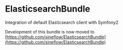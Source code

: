 # ElasticsearchBundle
Integration of default Elasticsearch client with Symfony2

Development of this bundle is now moved to [https://github.com/sineflow/ElasticsearchBundle](https://github.com/sineflow/ElasticsearchBundle)
